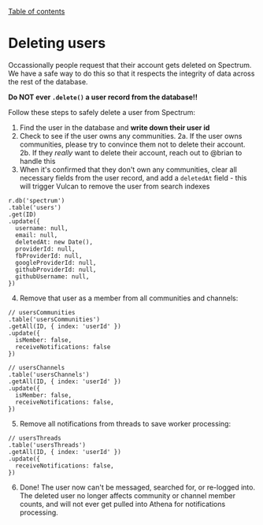 [Table of contents](../readme.md)

# Deleting users

Occassionally people request that their account gets deleted on Spectrum. We have a safe way to do this so that it respects the integrity of data across the rest of the database.

**Do NOT ever `.delete()` a user record from the database!!**

Follow these steps to safely delete a user from Spectrum:

1. Find the user in the database and **write down their user id** 
2. Check to see if the user owns any communities.
  2a. If the user owns communities, please try to convince them not to delete their account.
  2b. If they *really* want to delete their account, reach out to @brian to handle this
3. When it's confirmed that they don't own any communities, clear all necessary fields from the user record, and add a `deletedAt` field - this will trigger Vulcan to remove the user from search indexes
```
r.db('spectrum')
.table('users')
.get(ID)
.update({
  username: null,
  email: null,
  deletedAt: new Date(),
  providerId: null,
  fbProviderId: null,
  googleProviderId: null,
  githubProviderId: null,
  githubUsername: null,
})
```
4. Remove that user as a member from all communities and channels:
```
// usersCommunities
.table('usersCommunities')
.getAll(ID, { index: 'userId' })
.update({
  isMember: false,
  receiveNotifications: false
})

// usersChannels
.table('usersChannels')
.getAll(ID, { index: 'userId' })
.update({
  isMember: false,
  receiveNotifications: false,
})
```
5. Remove all notifications from threads to save worker processing:
```
// usersThreads
.table('usersThreads')
.getAll(ID, { index: 'userId' })
.update({
  receiveNotifications: false,
})
```
6. Done! The user now can't be messaged, searched for, or re-logged into. The deleted user no longer affects community or channel member counts, and will not ever get pulled into Athena for notifications processing.